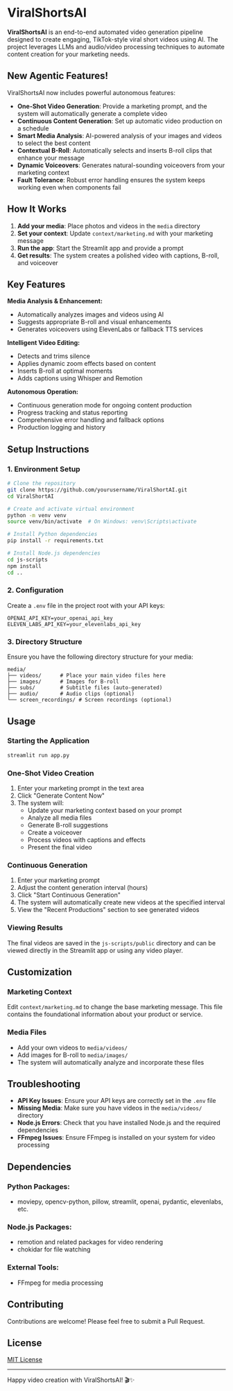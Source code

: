 # **ViralShortsAI**

**ViralShortsAI** is an end-to-end automated video generation pipeline designed to create engaging, TikTok-style viral short videos using AI. The project leverages LLMs and audio/video processing techniques to automate content creation for your marketing needs.

## New Agentic Features!

ViralShortsAI now includes powerful autonomous features:

- **One-Shot Video Generation**: Provide a marketing prompt, and the system will automatically generate a complete video
- **Continuous Content Generation**: Set up automatic video production on a schedule
- **Smart Media Analysis**: AI-powered analysis of your images and videos to select the best content
- **Contextual B-Roll**: Automatically selects and inserts B-roll clips that enhance your message
- **Dynamic Voiceovers**: Generates natural-sounding voiceovers from your marketing context
- **Fault Tolerance**: Robust error handling ensures the system keeps working even when components fail

## How It Works

1. **Add your media**: Place photos and videos in the `media` directory
2. **Set your context**: Update `context/marketing.md` with your marketing message
3. **Run the app**: Start the Streamlit app and provide a prompt
4. **Get results**: The system creates a polished video with captions, B-roll, and voiceover

## Key Features

**Media Analysis & Enhancement:**
- Automatically analyzes images and videos using AI
- Suggests appropriate B-roll and visual enhancements
- Generates voiceovers using ElevenLabs or fallback TTS services

**Intelligent Video Editing:**
- Detects and trims silence
- Applies dynamic zoom effects based on content
- Inserts B-roll at optimal moments
- Adds captions using Whisper and Remotion

**Autonomous Operation:**
- Continuous generation mode for ongoing content production
- Progress tracking and status reporting
- Comprehensive error handling and fallback options
- Production logging and history

## Setup Instructions

### 1. Environment Setup

```bash
# Clone the repository
git clone https://github.com/yourusername/ViralShortAI.git
cd ViralShortAI

# Create and activate virtual environment
python -m venv venv
source venv/bin/activate  # On Windows: venv\Scripts\activate

# Install Python dependencies
pip install -r requirements.txt

# Install Node.js dependencies
cd js-scripts
npm install
cd ..
```

### 2. Configuration

Create a `.env` file in the project root with your API keys:

```
OPENAI_API_KEY=your_openai_api_key
ELEVEN_LABS_API_KEY=your_elevenlabs_api_key
```

### 3. Directory Structure

Ensure you have the following directory structure for your media:

```
media/
├── videos/      # Place your main video files here
├── images/      # Images for B-roll
├── subs/        # Subtitle files (auto-generated)
├── audio/       # Audio clips (optional)
└── screen_recordings/ # Screen recordings (optional)
```

## Usage

### Starting the Application

```bash
streamlit run app.py
```

### One-Shot Video Creation

1. Enter your marketing prompt in the text area
2. Click "Generate Content Now"
3. The system will:
   - Update your marketing context based on your prompt
   - Analyze all media files
   - Generate B-roll suggestions
   - Create a voiceover
   - Process videos with captions and effects
   - Present the final video

### Continuous Generation

1. Enter your marketing prompt
2. Adjust the content generation interval (hours)
3. Click "Start Continuous Generation"
4. The system will automatically create new videos at the specified interval
5. View the "Recent Productions" section to see generated videos

### Viewing Results

The final videos are saved in the `js-scripts/public` directory and can be viewed directly in the Streamlit app or using any video player.

## Customization

### Marketing Context

Edit `context/marketing.md` to change the base marketing message. This file contains the foundational information about your product or service.

### Media Files

- Add your own videos to `media/videos/`
- Add images for B-roll to `media/images/`
- The system will automatically analyze and incorporate these files

## Troubleshooting

- **API Key Issues**: Ensure your API keys are correctly set in the `.env` file
- **Missing Media**: Make sure you have videos in the `media/videos/` directory
- **Node.js Errors**: Check that you have installed Node.js and the required dependencies
- **FFmpeg Issues**: Ensure FFmpeg is installed on your system for video processing

## Dependencies

### Python Packages:
- moviepy, opencv-python, pillow, streamlit, openai, pydantic, elevenlabs, etc.

### Node.js Packages:
- remotion and related packages for video rendering
- chokidar for file watching

### External Tools:
- FFmpeg for media processing

## Contributing

Contributions are welcome! Please feel free to submit a Pull Request.

## License

[MIT License](LICENSE)

---

Happy video creation with ViralShortsAI! 🎬✨

